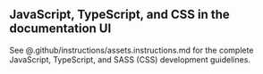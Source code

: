 ## JavaScript, TypeScript, and CSS in the documentation UI

See @.github/instructions/assets.instructions.md for the complete JavaScript, TypeScript, and SASS (CSS) development guidelines.

